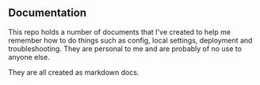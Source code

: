 ## Documentation

This repo holds a number of documents that I've created to help me remember how to do things such as config, local settings, deployment and troubleshooting.  They are personal to me and are probably of no use to anyone else.

They are all created as markdown docs.